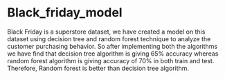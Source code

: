 # Black_friday_model
Black Friday is a superstore dataset, we have created a model on this dataset using decision tree and random forest technique to analyze the customer purchasing behavior. 
So after implementing both the algorithms we have find that decision tree algorithm is giving 65% accuracy whereas random forest algorithm is giving accuracy of 70% in both train and test.
Therefore, Random forest is better than decision tree algorithm.

